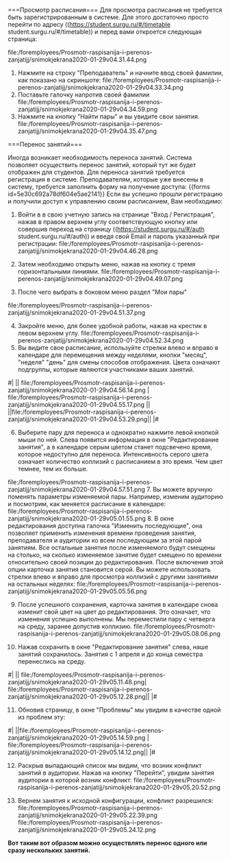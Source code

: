 ===Просмотр расписания===
Для просмотра расписания не требуется быть зарегистрированным в системе. Для этого достаточно просто перейти по адресу ((https://student.surgu.ru/#/timetable student.surgu.ru/#/timetable)) и перед вами откроется следующая страница:

file:/foremployees/Prosmotr-raspisanija-i-perenos-zanjatijj/snimokjekrana2020-01-29v04.31.44.png

1. Нажмите на строку "Преподаватель" и начните ввод своей фамилии, как показано на скриншоте:
file:/foremployees/Prosmotr-raspisanija-i-perenos-zanjatijj/snimokjekrana2020-01-29v04.33.34.png
2.  Поставьте галочку напротив своей фамилии
file:/foremployees/Prosmotr-raspisanija-i-perenos-zanjatijj/snimokjekrana2020-01-29v04.34.59.png
3. Нажмите на кнопку "Найти пары" и вы увидите свои занятия.
file:/foremployees/Prosmotr-raspisanija-i-perenos-zanjatijj/snimokjekrana2020-01-29v04.35.47.png

===Перенос занятий===

Иногда возникает необходимость переноса занятий. Система позволяет осуществить перенос занятий, который тут же будет отображен для студентов.
Для переноса занятий требуется регистрация в системе.  Преподавателям,  которые уже внесены в систему, требуется заполнить форму на получение доступа: 
{{forms id=5e30c692a78df604e5ae2141}}
Если вы успешно прошли регистрацию и получили доступ к управлению своим расписанием, Вам необходимо:
1. Войти в в свою учетную запись на странице "Вход / Регистрация", нажав в правом верхнем углу соответствующую кнопку или совершив переход на страницу ((https://student.surgu.ru/#/auth student.surgu.ru/#/auth)) и введя свой Email и пароль указанный при регистрации:
file:/foremployees/Prosmotr-raspisanija-i-perenos-zanjatijj/snimokjekrana2020-01-29v04.46.28.png

2. Затем необходимо открыть меню, нажав на кнопку с тремя горизонтальными линиями. 
file:/foremployees/Prosmotr-raspisanija-i-perenos-zanjatijj/snimokjekrana2020-01-29v04.49.07.png

3. После чего выбрать в боковом меню раздел "Мои пары"

file:/foremployees/Prosmotr-raspisanija-i-perenos-zanjatijj/snimokjekrana2020-01-29v04.51.37.png

4. Закройте меню, для более удобной работы, нажав на крестик в левом верхнем углу.
file:/foremployees/Prosmotr-raspisanija-i-perenos-zanjatijj/snimokjekrana2020-01-29v04.52.34.png
5. Вы видите свое расписание, используйте стрелки влево и вправо в календаре для перемещения между неделями, кнопки "месяц", "неделя" "день" для смены способов отображения. Цвета означают подгруппы, которые являются участниками ваших занятий. 


#|
|| file:/foremployees/Prosmotr-raspisanija-i-perenos-zanjatijj/snimokjekrana2020-01-29v04.56.14.png  | file:/foremployees/Prosmotr-raspisanija-i-perenos-zanjatijj/snimokjekrana2020-01-29v04.55.17.png ||
||file:/foremployees/Prosmotr-raspisanija-i-perenos-zanjatijj/snimokjekrana2020-01-29v04.53.29.png||
|#

6. Выберите пару для переноса и однократно нажмите левой кнопкой мыши по ней. Слева появится информация в окне "Редактирование занятия", а в календаре серым цветом станет подсвечено время, которое недоступно для переноса.  Интенсивность серого цвета означает количество коллизий с расписанием в это время. Чем цвет темнее, тем их больше.

file:/foremployees/Prosmotr-raspisanija-i-perenos-zanjatijj/snimokjekrana2020-01-29v04.57.51.png
7.  Вы можете вручную поменять параметры изменяемой пары. Например, изменим аудиторию и посмотрим, как меняется расписание в календаре:
file:/foremployees/Prosmotr-raspisanija-i-perenos-zanjatijj/snimokjekrana2020-01-29v05.01.55.png
8. В окне редактирования доступна галочка "Изменить последующие", она позволяет применить изменения времени проведения занятия, преподавателя и аудитории ко всем последующим за этой парой занятиям.  Все остальные занятия после изменяемого будут смещены на столько, на сколько изменяемое занятие будет смещено по времени относительно своей позиции до редактирования. После включения этой опции карточка занятия становится серой. Вы можете использовать стрелки влево и вправо для просмотра коллизий с другими занятиями на остальных неделях:
file:/foremployees/Prosmotr-raspisanija-i-perenos-zanjatijj/snimokjekrana2020-01-29v05.05.56.png

9. После успешного сохранения, карточка занятия в календаре снова изменит свой цвет на цвет до редактирования. Это означает, что изменения успешно выполнены. Мы переместили пару с четверга на среду, заранее допустив коллизию.
file:/foremployees/Prosmotr-raspisanija-i-perenos-zanjatijj/snimokjekrana2020-01-29v05.08.06.png

10. Нажав сохранить в окне "Редактирование занятия" слева, наше занятий сохранилось. Занятия с 1 апреля и до конца семестра перенеслись на среду.

#|
|| file:/foremployees/Prosmotr-raspisanija-i-perenos-zanjatijj/snimokjekrana2020-01-29v05.11.48.png| file:/foremployees/Prosmotr-raspisanija-i-perenos-zanjatijj/snimokjekrana2020-01-29v05.12.28.png||
|#

11. Обновив страницу, в окне "Проблемы" мы увидим в качестве одной из проблем эту:

#|
||file:/foremployees/Prosmotr-raspisanija-i-perenos-zanjatijj/snimokjekrana2020-01-29v05.14.59.png
| file:/foremployees/Prosmotr-raspisanija-i-perenos-zanjatijj/snimokjekrana2020-01-29v05.14.12.png||
|#

12. Раскрыв выпадающий список мы видим, что возник конфликт занятий в аудитории. Нажав на кнопку "Перейти", увидим занятия аудитории в которой возник конфликт:
file:/foremployees/Prosmotr-raspisanija-i-perenos-zanjatijj/snimokjekrana2020-01-29v05.20.52.png

13. Вернем занятия к исходной конфигурации, конфликт разрешился:
file:/foremployees/Prosmotr-raspisanija-i-perenos-zanjatijj/snimokjekrana2020-01-29v05.22.39.png
file:/foremployees/Prosmotr-raspisanija-i-perenos-zanjatijj/snimokjekrana2020-01-29v05.24.12.png

**Вот таким вот образом можно осуществлять перенос одного или сразу нескольких занятий.**
